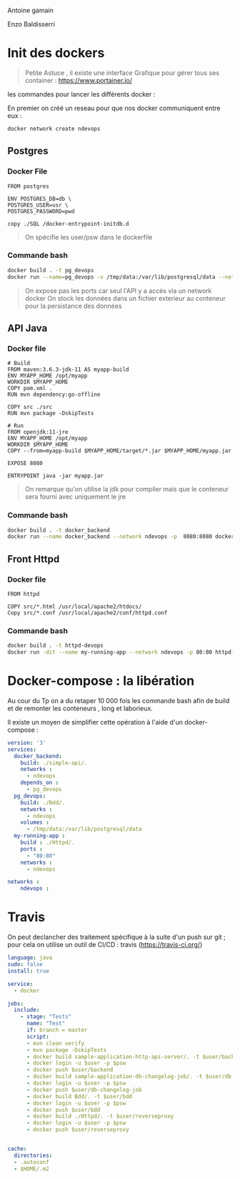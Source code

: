 Antoine gamain

Enzo Baldisserri


# Init des dockers

> Petite Astuce , il existe une interface Grafique pour gérer tous ses container : https://www.portainer.io/

les commandes pour lancer les différents docker :

En premier on créé un reseau pour que nos docker communiquent entre eux :

```bash
docker network create ndevops
```

## Postgres

### Docker File

```docker
FROM postgres

ENV POSTGRES_DB=db \
POSTGRES_USER=usr \
POSTGRES_PASSWORD=pwd

copy ./SQL /docker-entrypoint-initdb.d
```
> On spécifie les user/psw dans le dockerfile

### Commande bash

```bash
docker build . -t pg_devops 
docker run --name=pg_devops -v /tmp/data:/var/lib/postgresql/data --network ndevops -d  pg_devops
```
> On expose pas les ports car seul l'API y a accés via un network docker
> On stock les données dans un fichier exterieur au conteneur pour la persistance des données

## API Java

### Docker file

```docker
# Build
FROM maven:3.6.3-jdk-11 AS myapp-build
ENV MYAPP_HOME /opt/myapp
WORKDIR $MYAPP_HOME
COPY pom.xml .
RUN mvn dependency:go-offline

COPY src ./src
RUN mvn package -DskipTests

# Run
FROM openjdk:11-jre
ENV MYAPP_HOME /opt/myapp
WORKDIR $MYAPP_HOME
COPY --from=myapp-build $MYAPP_HOME/target/*.jar $MYAPP_HOME/myapp.jar

EXPOSE 8080

ENTRYPOINT java -jar myapp.jar
```
>On remarque qu'on utilise la jdk pour compiler mais que le conteneur sera fourni avec uniquement le jre

### Commande bash

```bash
docker build . -t docker_backend
docker run --name docker_backend --network ndevops -p  8080:8080 docker_backend
```

## Front Httpd 

### Docker file

```docker
FROM httpd

COPY src/*.html /usr/local/apache2/htdocs/
Copy src/*.conf /usr/local/apache2/conf/httpd.conf
```

### Commande bash
```bash
docker build . -t httpd-devops
docker run -dit --name my-running-app --network ndevops -p 80:80 httpd-devops
```

# Docker-compose : la libération

Au cour du Tp on a du retaper 10 000 fois les commande bash afin de build et de remonter les conteneurs , long et laborieux.

Il existe un moyen de simplifier cette opération à l'aide d'un docker-compose : 

```yml
version: '3'
services:
  docker_backend:
    build: ./simple-api/.
    networks : 
      - ndevops
    depends_on : 
      - pg_devops
  pg_devops:
    build: ./Bdd/. 
    networks : 
      - ndevops
    volumes : 
      - /tmp/data:/var/lib/postgresql/data 
  my-running-app : 
    build : ./Httpd/.
    ports : 
      - "80:80"
    networks : 
      - ndevops

networks : 
    ndevops :
```

# Travis

On peut declancher des traitement spécifique à la suite d'un push sur git ; pour cela on utilise un outil de CI/CD : travis (https://travis-ci.org/)

```yaml
language: java
sudo: false
install: true

service: 
  - docker

jobs:
  include:
    - stage: "Tests"                
      name: "Test"  
      if: branch = master          
      script:        
      - mvn clean verify
      - mvn package -DskipTests             
      - docker build sample-application-http-api-server/. -t $user/backend    
      - docker login -u $user -p $psw
      - docker push $user/backend        
      - docker build sample-application-db-changelog-job/. -t $user/db-changelog-job    
      - docker login -u $user -p $psw
      - docker push $user/db-changelog-job
      - docker build Bdd/. -t $user/bdd 
      - docker login -u $user -p $psw
      - docker push $user/bdd
      - docker build ./Httpd/. -t $user/reverseproxy 
      - docker login -u $user -p $psw
      - docker push $user/reverseproxy


cache:
  directories:
  - .autoconf
  - $HOME/.m2

```

